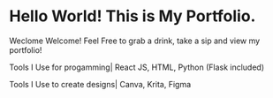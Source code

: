 # Hello World! This is My Portfolio.

Weclome Welcome! Feel Free to grab a drink, take a sip and view my portfolio!


Tools I Use for progamming|
React JS,
HTML,
Python (Flask included)


Tools I Use to create designs|
Canva,
Krita,
Figma
